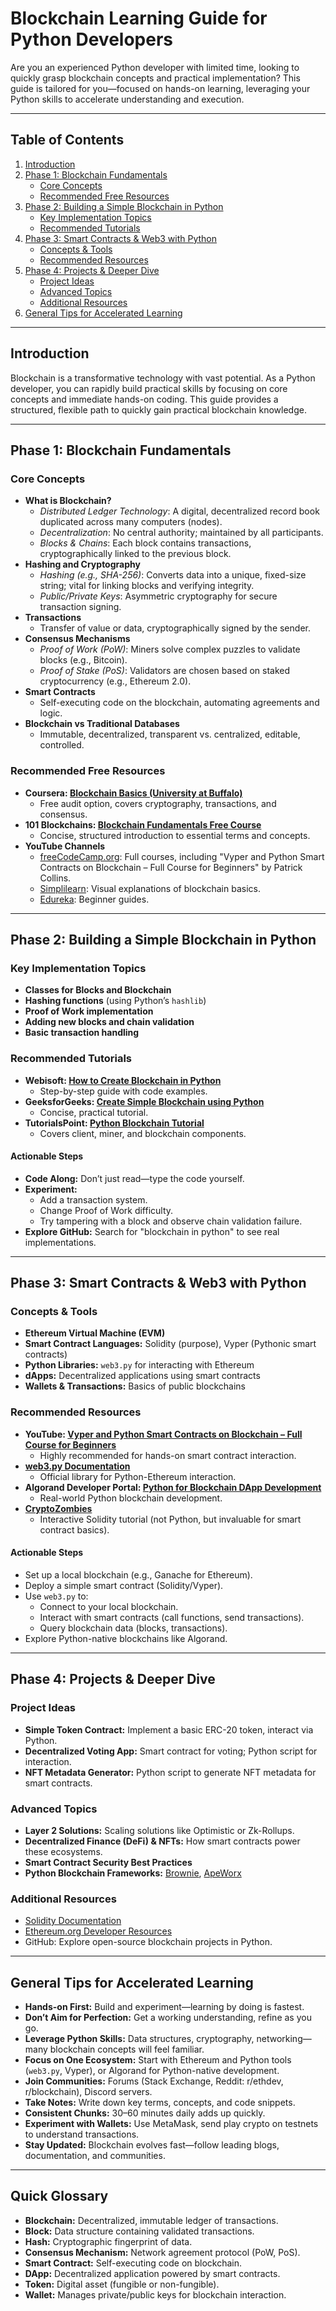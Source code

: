 # Blockchain Learning Guide for Python Developers

Are you an experienced Python developer with limited time, looking to quickly grasp blockchain concepts and practical implementation? This guide is tailored for you—focused on hands-on learning, leveraging your Python skills to accelerate understanding and execution.

---

## Table of Contents

1. [Introduction](#introduction)
2. [Phase 1: Blockchain Fundamentals](#phase-1-blockchain-fundamentals)
    - [Core Concepts](#core-concepts)
    - [Recommended Free Resources](#recommended-free-resources)
3. [Phase 2: Building a Simple Blockchain in Python](#phase-2-building-a-simple-blockchain-in-python)
    - [Key Implementation Topics](#key-implementation-topics)
    - [Recommended Tutorials](#recommended-tutorials)
4. [Phase 3: Smart Contracts & Web3 with Python](#phase-3-smart-contracts--web3-with-python)
    - [Concepts & Tools](#concepts--tools)
    - [Recommended Resources](#recommended-resources)
5. [Phase 4: Projects & Deeper Dive](#phase-4-projects--deeper-dive)
    - [Project Ideas](#project-ideas)
    - [Advanced Topics](#advanced-topics)
    - [Additional Resources](#additional-resources)
6. [General Tips for Accelerated Learning](#general-tips-for-accelerated-learning)

---

## Introduction

Blockchain is a transformative technology with vast potential. As a Python developer, you can rapidly build practical skills by focusing on core concepts and immediate hands-on coding. This guide provides a structured, flexible path to quickly gain practical blockchain knowledge.

---

## Phase 1: Blockchain Fundamentals

### Core Concepts

- **What is Blockchain?**
  - *Distributed Ledger Technology*: A digital, decentralized record book duplicated across many computers (nodes).
  - *Decentralization*: No central authority; maintained by all participants.
  - *Blocks & Chains*: Each block contains transactions, cryptographically linked to the previous block.
- **Hashing and Cryptography**
  - *Hashing (e.g., SHA-256)*: Converts data into a unique, fixed-size string; vital for linking blocks and verifying integrity.
  - *Public/Private Keys*: Asymmetric cryptography for secure transaction signing.
- **Transactions**
  - Transfer of value or data, cryptographically signed by the sender.
- **Consensus Mechanisms**
  - *Proof of Work (PoW)*: Miners solve complex puzzles to validate blocks (e.g., Bitcoin).
  - *Proof of Stake (PoS)*: Validators are chosen based on staked cryptocurrency (e.g., Ethereum 2.0).
- **Smart Contracts**
  - Self-executing code on the blockchain, automating agreements and logic.
- **Blockchain vs Traditional Databases**
  - Immutable, decentralized, transparent vs. centralized, editable, controlled.

### Recommended Free Resources

- **Coursera: [Blockchain Basics (University at Buffalo)](https://www.coursera.org/learn/blockchain-basics)**
    - Free audit option, covers cryptography, transactions, and consensus.
- **101 Blockchains: [Blockchain Fundamentals Free Course](https://101blockchains.com/free-blockchain-course/)**
    - Concise, structured introduction to essential terms and concepts.
- **YouTube Channels**
    - [freeCodeCamp.org](https://www.youtube.com/c/Freecodecamp): Full courses, including "Vyper and Python Smart Contracts on Blockchain – Full Course for Beginners" by Patrick Collins.
    - [Simplilearn](https://www.youtube.com/user/Simplilearn): Visual explanations of blockchain basics.
    - [Edureka](https://www.youtube.com/user/edurekaIN): Beginner guides.

---

## Phase 2: Building a Simple Blockchain in Python

### Key Implementation Topics

- **Classes for Blocks and Blockchain**
- **Hashing functions** (using Python’s `hashlib`)
- **Proof of Work implementation**
- **Adding new blocks and chain validation**
- **Basic transaction handling**

### Recommended Tutorials

- **Webisoft: [How to Create Blockchain in Python](https://webisoft.com/articles/how-to-create-blockchain-in-python/)**
    - Step-by-step guide with code examples.
- **GeeksforGeeks: [Create Simple Blockchain using Python](https://www.geeksforgeeks.org/python/create-simple-blockchain-using-python/)**
    - Concise, practical tutorial.
- **TutorialsPoint: [Python Blockchain Tutorial](https://www.tutorialspoint.com/python_blockchain/index.htm)**
    - Covers client, miner, and blockchain components.

#### Actionable Steps

- **Code Along:** Don’t just read—type the code yourself.
- **Experiment:** 
    - Add a transaction system.
    - Change Proof of Work difficulty.
    - Try tampering with a block and observe chain validation failure.
- **Explore GitHub:** Search for "blockchain in python" to see real implementations.

---

## Phase 3: Smart Contracts & Web3 with Python

### Concepts & Tools

- **Ethereum Virtual Machine (EVM)**
- **Smart Contract Languages:** Solidity (purpose), Vyper (Pythonic smart contracts)
- **Python Libraries:** `web3.py` for interacting with Ethereum
- **dApps:** Decentralized applications using smart contracts
- **Wallets & Transactions:** Basics of public blockchains

### Recommended Resources

- **YouTube: [Vyper and Python Smart Contracts on Blockchain – Full Course for Beginners](https://www.youtube.com/watch?v=VYp7lG1RsiQ)**
    - Highly recommended for hands-on smart contract interaction.
- **[web3.py Documentation](https://web3py.readthedocs.io/en/stable/)**
    - Official library for Python-Ethereum interaction.
- **Algorand Developer Portal: [Python for Blockchain DApp Development](https://algorand.co/blog/python-for-blockchain-dapp-development/)**
    - Real-world Python blockchain development.
- **[CryptoZombies](https://cryptozombies.io/)**
    - Interactive Solidity tutorial (not Python, but invaluable for smart contract basics).

#### Actionable Steps

- Set up a local blockchain (e.g., Ganache for Ethereum).
- Deploy a simple smart contract (Solidity/Vyper).
- Use `web3.py` to:
    - Connect to your local blockchain.
    - Interact with smart contracts (call functions, send transactions).
    - Query blockchain data (blocks, transactions).
- Explore Python-native blockchains like Algorand.

---

## Phase 4: Projects & Deeper Dive

### Project Ideas

- **Simple Token Contract:** Implement a basic ERC-20 token, interact via Python.
- **Decentralized Voting App:** Smart contract for voting; Python script for interaction.
- **NFT Metadata Generator:** Python script to generate NFT metadata for smart contracts.

### Advanced Topics

- **Layer 2 Solutions:** Scaling solutions like Optimistic or Zk-Rollups.
- **Decentralized Finance (DeFi) & NFTs:** How smart contracts power these ecosystems.
- **Smart Contract Security Best Practices**
- **Python Blockchain Frameworks:** [Brownie](https://eth-brownie.readthedocs.io/en/stable/), [ApeWorx](https://docs.apeworx.io/)

### Additional Resources

- [Solidity Documentation](https://docs.soliditylang.org/)
- [Ethereum.org Developer Resources](https://ethereum.org/en/developers/)
- GitHub: Explore open-source blockchain projects in Python.

---

## General Tips for Accelerated Learning

- **Hands-on First:** Build and experiment—learning by doing is fastest.
- **Don’t Aim for Perfection:** Get a working understanding, refine as you go.
- **Leverage Python Skills:** Data structures, cryptography, networking—many blockchain concepts will feel familiar.
- **Focus on One Ecosystem:** Start with Ethereum and Python tools (`web3.py`, Vyper), or Algorand for Python-native development.
- **Join Communities:** Forums (Stack Exchange, Reddit: r/ethdev, r/blockchain), Discord servers.
- **Take Notes:** Write down key terms, concepts, and code snippets.
- **Consistent Chunks:** 30–60 minutes daily adds up quickly.
- **Experiment with Wallets:** Use MetaMask, send play crypto on testnets to understand transactions.
- **Stay Updated:** Blockchain evolves fast—follow leading blogs, documentation, and communities.

---

## Quick Glossary

- **Blockchain:** Decentralized, immutable ledger of transactions.
- **Block:** Data structure containing validated transactions.
- **Hash:** Cryptographic fingerprint of data.
- **Consensus Mechanism:** Network agreement protocol (PoW, PoS).
- **Smart Contract:** Self-executing code on blockchain.
- **DApp:** Decentralized application powered by smart contracts.
- **Token:** Digital asset (fungible or non-fungible).
- **Wallet:** Manages private/public keys for blockchain interaction.
